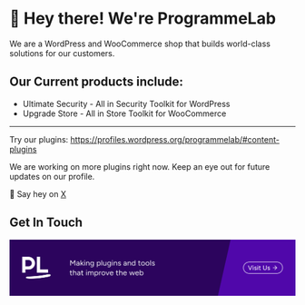 # 👋 Hey there! We're ProgrammeLab

We are a WordPress and WooCommerce shop that builds world-class solutions for our customers.

## Our Current products include:

* Ultimate Security - All in Security Toolkit for WordPress
* Upgrade Store - All in Store Toolkit for WooCommerce

---

Try our plugins: https://profiles.wordpress.org/programmelab/#content-plugins

We are working on more plugins right now. Keep an eye out for future updates on our profile.

🙋 Say hey on [X](https://x.com/programmelab?lang=en)

## Get In Touch
<p align="center">
<a href="http://programmelab.com/"><img src="https://github.com/ProgrammeLab-HQ/.github/blob/main/images/programmelab-image-2.png" width="850"></a>
</p>
